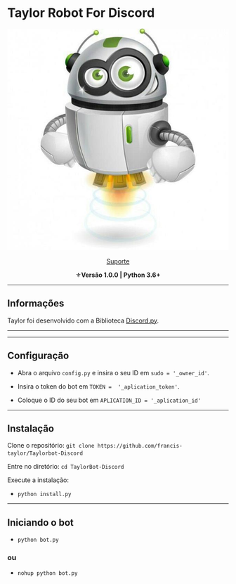 # Taylor Robot For Discord
<p align="center"><img src="images.jpg" alt="Taylor"></p>
<p align="center"><a href="https://t.me/RoboTaylor">Suporte</a></p>
<p align="center">⚜️<strong>Versão 1.0.0 | Python 3.6+</strong></p>

* * *
## Informações
Taylor foi desenvolvido com a Biblioteca [Discord.py](https://github.com/Rapptz/discord.py).

* * *
* * *

## Configuração
* Abra o arquivo `config.py` e insira o seu ID em `sudo = '_owner_id'`.

* Insira o token do bot em `TOKEN =  '_aplication_token'`.

* Coloque o ID do seu bot em `APLICATION_ID = '_aplication_id'`

* * *
## Instalação

Clone o repositório:
`git clone https://github.com/francis-taylor/Taylorbot-Discord`

Entre no diretório:
`cd TaylorBot-Discord`

Execute a instalação:

* `python install.py`

* * *
## Iniciando o bot

* `python bot.py`

### ou

* `nohup python bot.py`

